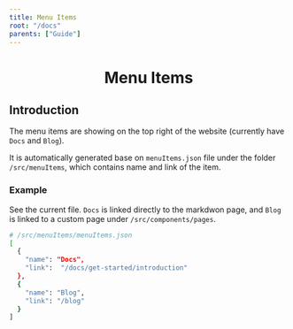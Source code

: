 ```yaml
---
title: Menu Items
root: "/docs"
parents: ["Guide"]
---
```

<h1 align="center">
  Menu Items
</h1>

## Introduction

The menu items are showing on the top right of the website (currently have `Docs` and `Blog`).

It is automatically generated base on `menuItems.json` file under the folder `/src/menuItems`, which contains name and link of the item.

### Example

See the current file. `Docs` is linked directly to the markdwon page, and `Blog` is linked to a custom page under `/src/components/pages`.
```sh
# /src/menuItems/menuItems.json
[
  { 
    "name": "Docs",
    "link":  "/docs/get-started/introduction"
  },
  {
    "name": "Blog",
    "link": "/blog"
  }
]
```
